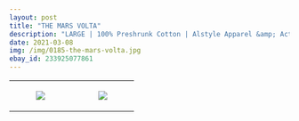 ```yaml
---
layout: post
title: "THE MARS VOLTA"
description: "LARGE | 100% Preshrunk Cotton | Alstyle Apparel &amp; Activewear"
date: 2021-03-08
img: /img/0185-the-mars-volta.jpg
ebay_id: 233925077861
---
```




<table style="width:100%;"><tr><td style="vertical-align:top;">
      <figure class="tmblr-full" data-orig-height="2048" data-orig-width="1365" data-orig-src="https://concertshirts.netlify.app/shirts/0185/0185-01.jpg"><img src="https://64.media.tumblr.com/487cef004bbc59e3ebc8f83305fe8fdf/9420a2041048277c-ee/s540x810/d3155bd2568516f488e1babbacfc9793d9088b5d.jpg" data-orig-height="2048" data-orig-width="1365" data-orig-src="https://concertshirts.netlify.app/shirts/0185/0185-01.jpg"/></figure></td>
    <td style="vertical-align:top;">
      <figure class="tmblr-full" data-orig-height="2048" data-orig-width="1365" data-orig-src="https://concertshirts.netlify.app/shirts/0185/0185-02.jpg"><img src="https://64.media.tumblr.com/82951522fac406cbbfd4897f54adc92b/9420a2041048277c-8b/s540x810/40d48ef348bd6058e263c26dc20e96727e132cf2.jpg" data-orig-height="2048" data-orig-width="1365" data-orig-src="https://concertshirts.netlify.app/shirts/0185/0185-02.jpg"/></figure></td>
  </tr></table>
